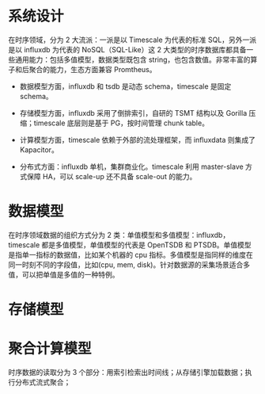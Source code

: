 # 系统设计

在时序领域，分为 2 大流派：一派是以 Timescale 为代表的标准 SQL，另外一派是以 influxdb 为代表的 NoSQL（SQL-Like）这 2 大类型的时序数据库都具备一些通用能力：包括多值模型，数据类型既包含 string，也包含数值。非常丰富的算子和后聚合的能力，生态方面兼容 Promtheus。

- 数据模型方面，influxdb 和 tsdb 是动态 schema，timescale 是固定 schema。

- 存储模型方面，influxdb 采用了倒排索引，自研的 TSMT 结构以及 Gorilla 压缩；timescale 底层则是基于 PG，按时间管理 chunk table。

- 计算模型方面，timescale 依赖于外部的流处理框架，而 influxdata 则集成了 Kapacitor。

- 分布式方面：influxdb 单机，集群商业化。timescale 利用 master-slave 方式保障 HA，可以 scale-up 还不具备 scale-out 的能力。

# 数据模型

在时序领域数据的组织方式分为 2 类：单值模型和多值模型：influxdb，timescale 都是多值模型，单值模型的代表是 OpenTSDB 和 PTSDB。单值模型是指单一指标的数据值，比如某个机器的 cpu 指标。多值模型是指同样的维度在同一时刻不同的字段值，比如(cpu, mem, disk)。针对数据源的采集场景适合多值，可以把单值是多值的一种特例。

# 存储模型

# 聚合计算模型

时序数据的读取分为 3 个部分：用索引检索出时间线；从存储引擎加载数据；执行分布式流式聚合；
